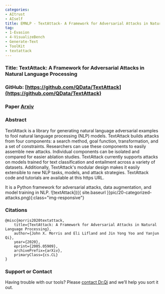 ```yaml
---
categories:
- AItrust
- AIself
title: EMNLP - TextAttack- A Framework for Adversarial Attacks in Natural Language Processing
tag:
- 1-Evasion
- 4-VisualizeBench
- Generate-Text
- ToolKit
- textattack
---
```


<a name="TextAttack"></a>

### Title: TextAttack: A Framework for Adversarial Attacks in Natural Language Processing


### GitHub: [https://github.com/QData/TextAttack](https://github.com/QData/TextAttack)

### Paper [Arxiv](https://arxiv.org/abs/2005.05909)


### Abstract
TextAttack is a library for generating natural language adversarial examples to fool natural language processing (NLP) models. TextAttack builds attacks from four components: a search method, goal function, transformation, and a set of constraints. Researchers can use these components to easily assemble new attacks. Individual components can be isolated and compared for easier ablation studies. TextAttack currently supports attacks on models trained for text classification and entailment across a variety of datasets. Additionally, TextAttack's modular design makes it easily extensible to new NLP tasks, models, and attack strategies. TextAttack code and tutorials are available at this https URL.


It is a Python framework for adversarial attacks, data augmentation, and model training in NLP.
![textAttack]({{ site.baseurl }}pic/20-categorized-attacks.png){:class="img-responsive"}




### Citations

```
@misc{morris2020textattack,
    title={TextAttack: A Framework for Adversarial Attacks in Natural Language Processing},
    author={John X. Morris and Eli Lifland and Jin Yong Yoo and Yanjun Qi},
    year={2020},
    eprint={2005.05909},
    archivePrefix={arXiv},
    primaryClass={cs.CL}
}
```


### Support or Contact


Having trouble with our tools? Please [contact Dr.Qi](https://github.com/QData/TextAttack) and we’ll help you sort it out.
